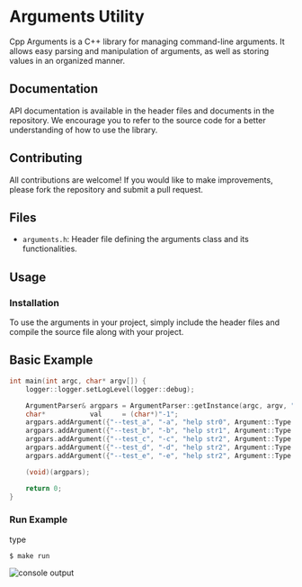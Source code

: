 # Arguments Utility

Cpp Arguments is a C++ library for managing command-line arguments. It allows easy parsing and manipulation of arguments, as well as storing values in an organized manner.

## Documentation
API documentation is available in the header files and documents in the repository. We encourage you to refer to the source code for a better understanding of how to use the library.

## Contributing
All contributions are welcome! If you would like to make improvements, please fork the repository and submit a pull request.

## Files

- `arguments.h`: Header file defining the arguments class and its functionalities.

## Usage

### Installation

To use the arguments in your project, simply include the header files and compile the source file along with your project.


## Basic Example
```cpp
int main(int argc, char* argv[]) {
    logger::logger.setLogLevel(logger::debug);

    ArgumentParser& argpars = ArgumentParser::getInstance(argc, argv, "test app", {12, 13, 4, "a0e67de04e79"});
    char*           val     = (char*)"-1";
    argpars.addArgument({"--test_a", "-a", "help str0", Argument::Type::uint8, val});
    argpars.addArgument({"--test_b", "-b", "help str1", Argument::Type::uint8, val});
    argpars.addArgument({"--test_c", "-c", "help str2", Argument::Type::uint8, val});
    argpars.addArgument({"--test_d", "-d", "help str2", Argument::Type::uint8, val});
    argpars.addArgument({"--test_e", "-e", "help str2", Argument::Type::uint8, val});

    (void)(argpars);

    return 0;
}


```

### Run Example
type
```shell
$ make run
```
![console output](doc/output.png)
</div>


